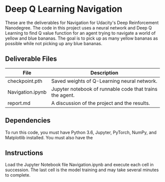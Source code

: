 # Deep Q Learning Navigation
These are the deliverables for Navigation for Udacity's Deep Reinforcement Nanodegree.
The code in this project uses a neural network and Deep Q Learning to find Q value function for an agent trying to navigate a world of yellow and blue bananas.  The goal is to pick up as many yellow bananas as possible while not picking up any blue bananas.

## Deliverable Files

File | Description
------------ | -------------
checkpoint.pth | Saved weights of Q-Learning neural network.
Navigation.ipynb | Jupyter notebook of runnable code that trains the agent.
report.md | A discussion of the project and the results.


## Dependencies

To run this code, you must have Python 3.6, Jupyter, PyTorch, NumPy, and Matplotlib installed.  You must also have the 

## Instructions

Load the Jupyter Notebook file Navigation.ipynb and execute each cell in succession.  The last cell is the model training and may take several minutes to complete.
